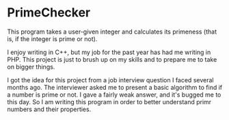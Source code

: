 # PrimeChecker

This program takes a user-given integer and calculates its primeness (that is, if the integer is prime or not).

I enjoy writing in C++, but my job for the past year has had me writing in PHP. This project is just to brush up on my skills and to prepare me to take on bigger things.

I got the idea for this project from a job interview question I faced several months ago. The interviewer asked me to present a basic algorithm to find if a number is prime or not. I gave a fairly weak answer, and it's bugged me to this day. So I am writing this program in order to better understand primr numbers and their properties.
